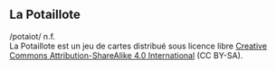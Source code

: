
## La Potaillote

/potaiot/ n.f.<br />
La Potaillote est un jeu de cartes distribué sous licence libre
[Creative Commons Attribution-ShareAlike 4.0 International](http://creativecommons.org/licenses/by-sa/4.0/) (CC BY-SA).
